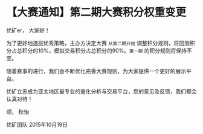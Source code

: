 # 【大赛通知】第二期大赛积分权重变更

优矿er，
大家好！

为了更好地选拔优秀策略，主办方决定大赛 ```从第二期开始``` 调整积分规则，将回测积分占总积分的10%，模拟交易积分占总积分的90%。```第一期``` 的积分规则将保持不变。

随着赛事的进行，我们会不断优化完善大赛规则，为大家提供一个更好的展示平台。

优矿立志成为亚太地区最专业的量化分析与交易平台，您的意见及反馈，我们都会认真对待！

颂，
秋怡

优矿团队
2015年10月19日